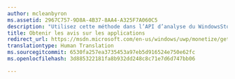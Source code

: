 ```yaml
---
author: mcleanbyron
ms.assetid: 2967C757-9D8A-4B37-8AA4-A325F7A060C5
description: "Utilisez cette méthode dans l’API d’analyse du WindowsStore pour obtenir les avis relatifs à une plage de dates donnée, et suivant d’autres filtres facultatifs."
title: Obtenir les avis sur les applications
redirect_url: https://msdn.microsoft.com/en-us/windows/uwp/monetize/get-error-reporting-data
translationtype: Human Translation
ms.sourcegitcommit: 6530fa257ea3735453a97eb5d916524e750e62fc
ms.openlocfilehash: 3d885322181fa8b932dd248c8c71e7d6d747bb06

---
```




<!--HONumber=Jun16_HO4-->


